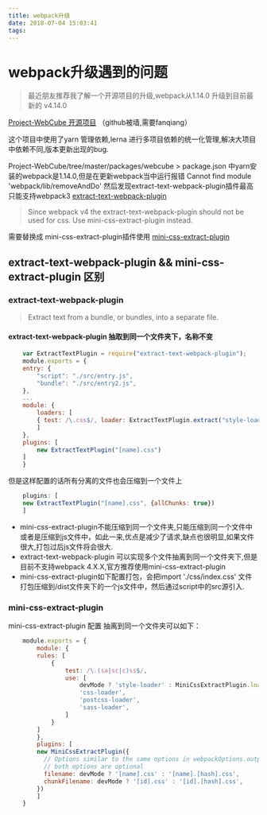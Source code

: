 ```yaml
---
title: webpack升级
date: 2018-07-04 15:03:41
tags:
---
```


# webpack升级遇到的问题

> 最近朋友推荐我了解一个开源项目的升级,webpack从1.14.0 升级到目前最新的 v4.14.0

[Project-WebCube 开源项目](https://github.com/dexteryy/Project-WebCube) （github被墙,需要fanqiang）

这个项目中使用了yarn 管理依赖,lerna 进行多项目依赖的统一化管理,解决大项目中依赖不同,版本更新出现的bug.

Project-WebCube/tree/master/packages/webcube > package.json 中yarn安装的webpack是1.14.0,但是在更新webpack当中运行报错 Cannot find module 'webpack/lib/removeAndDo'
然后发现extract-text-webpack-plugin插件最高只能支持webpack3
[extract-text-webpack-plugin](https://github.com/webpack-contrib/extract-text-webpack-plugin)

> Since webpack v4 the extract-text-webpack-plugin should not be used for css. Use mini-css-extract-plugin instead.

需要替换成 mini-css-extract-plugin插件使用
[mini-css-extract-plugin](https://github.com/webpack-contrib/mini-css-extract-plugin)


## extract-text-webpack-plugin && mini-css-extract-plugin 区别

### extract-text-webpack-plugin
> Extract text from a bundle, or bundles, into a separate file.

#### extract-text-webpack-plugin 抽取到同一个文件夹下，名称不变
```js
    var ExtractTextPlugin = require("extract-text-webpack-plugin");
    module.exports = {
    entry: {
        "script": "./src/entry.js",
        "bundle": "./src/entry2.js",
    },
    ...
    module: {
        loaders: [
        { test: /\.css$/, loader: ExtractTextPlugin.extract("style-loader", "css-loader") }
        ]
    },
    plugins: [
        new ExtractTextPlugin("[name].css")
    ]
    }
```

但是这样配置的话所有分离的文件也会压缩到一个文件上
```js
    plugins: [
    new ExtractTextPlugin("[name].css", {allChunks: true})
    ]
```

* mini-css-extract-plugin不能压缩到同一个文件夹,只能压缩到同一个文件中或者是压缩到js文件中，如此一来,优点是减少了请求,缺点也很明显,如果文件很大,打包过后js文件将会很大.
* extract-text-webpack-plugin 可以实现多个文件抽离到同一个文件夹下,但是目前不支持webpack 4.X.X,官方推荐使用mini-css-extract-plugin
* mini-css-extract-plugin如下配置打包，会把import './css/index.css' 文件打包压缩到/dist文件夹下的一个js文件中，然后通过script中的src源引入.


### mini-css-extract-plugin

mini-css-extract-plugin 配置 抽离到同一个文件夹可以如下：

```js
    module.exports = {
        module: {
        rules: [
            {
                test: /\.(sa|sc|c)ss$/,
                use: [
                    devMode ? 'style-loader' : MiniCssExtractPlugin.loader,
                    'css-loader',
                    'postcss-loader',
                    'sass-loader',
                ]
            }
        ]
        },
        plugins: [
        new MiniCssExtractPlugin({
          // Options similar to the same options in webpackOptions.output
          // both options are optional
          filename: devMode ? '[name].css' : '[name].[hash].css',
          chunkFilename: devMode ? '[id].css' : '[id].[hash].css',
        })
        ]
    }
```

